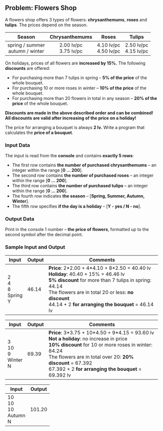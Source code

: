 ## Problem: Flowers Shop

A flowers shop offers 3 types of flowers: **chrysanthemums**, **roses** and **tulips**. The prices depend on the season.

|Season|Chrysanthemums|Roses|Tulips|
|:---:|:---:|:---:|:---:|
|spring / summer<br>autumn / winter|2.00 lv/pc<br>3.75 lv/pc|4.10 lv/pc<br>4.50 lv/pc|2.50 lv/pc<br>4.15 lv/pc|

On holidays, prices of all flowers are **increased by 15%.** The following **discounts** are offered:
* For purchasing more than 7 tulips in spring – **5% of the price** of the whole bouquet.
* For purchasing 10 or more roses in winter – **10% of the price** of the whole bouquet.
* For purchasing more than 20 flowers in total in any season – **20% of the price** of the whole bouquet.

**Discounts are made in the above described order and can be combined! All discounts are valid after increasing of the price on a holiday!**

The price for arranging a bouquet is always **2 lv.** Write a program that calculates the **price of a bouquet**.

### Input Data

The input is read from the **console** and contains **exactly 5 rows**:
* The first row contains **the number of purchased chrysanthemums** – an integer within the range [**0 … 200**].
* The second row contains **the number of purchased roses** – an integer within the range [**0 … 200**].
* The third row contains **the number of purchased tulips** – an integer within the range [**0 … 200**].
* The fourth row indicates **the season** – [**Spring, Summer, Autumn, Winter**].
* The fifth row specifies **if the day is a holiday** – [**Y - yes / N - no**].

### Output Data

Print in the console 1 number – **the price of flowers**, formatted up to the second symbol after the decimal point.

### Sample Input and Output

| Input | Output | Comments |
| --- | --- | --- |
|2<br>4<br>8<br>Spring<br>Y<br>|46.14|**Price**: 2\*2.00 + 4\*4.10 + 8\*2.50 = 40.40 lv<br>**Holiday**: 40.40 + 15% = 46.46 lv<br>**5% discount** for more than 7 tulips in spring: 44.14<br>The flowers are in total 20 or less: **no discount**<br>44.14 + 2 **for arranging the bouquet** = 46.14 lv|

| Input | Output | Comments |
| --- | --- | --- |
|3<br>10<br>9<br>Winter<br>N<br>|69.39|**Price**: 3\*3.75 + 10\*4.50 + 9\*4.15 = 93.60 lv<br>**Not a holiday**: no increase in price<br>**10% discount** for 10 or more roses in winter: 84.24<br>The flowers are in total over 20: **20% discount** = 67.392<br>67.392 + 2 **for arranging the bouquet** = 69.392 lv|

| Input | Output |
| --- | --- |
|10<br>10<br>10<br>Autumn<br>N|101.20|
